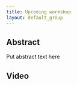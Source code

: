 ```yaml
---
title: Upcoming workshop
layout: default_group
---
```


## Abstract

Put abstract text here

## Video


